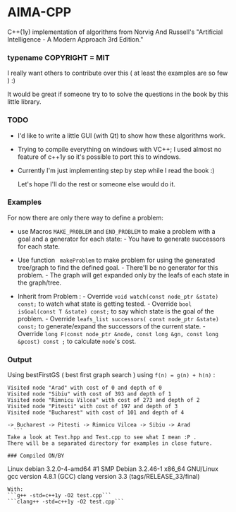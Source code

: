 AIMA-CPP
========

  C++(1y) implementation of algorithms from Norvig And Russell's "Artificial Intelligence - A Modern Approach 3rd Edition."

### typename COPYRIGHT = MIT

  I really want others to contribute over this ( at least the examples are so few ) :)
 
  It would be great if someone try to to solve the questions in the book by this little library.

### TODO

  - I'd like to write a little GUI (with Qt) to show how these algorithms work.
  - Trying to compile everything on windows with VC++; I used almost no feature of c++1y so it's possible to port this to windows.

  - Currently I'm just implementing step by step while I read the book :)

    Let's hope I'll do the rest or someone else would do it.

### Examples

  For now there are only there way to define a problem:
  -  use Macros ```MAKE_PROBLEM``` and ``` END_PROBLEM ``` to make a problem with a goal and a generator for each state:
    - You have to generate successors for each state.

  -  Use function ``` makeProblem``` to make problem for using the generated tree/graph to find the defined goal.
    - There'll be no generator for this problem.
    - The graph will get expanded only by the leafs of each state in the graph/tree.

  -  Inherit from Problem<T> :
    - Override ```void watch(const node_ptr &state) const;``` to watch what state is getting tested.
    - Override ```bool isGoal(const T &state) const;``` to say which state is the goal of the problem.
    - Override ```leafs_list successors( const node_ptr &state) const;``` to generate/expand the successors of the current state.
    - Override ```long F(const node_ptr &node, const long &gn, const long &pcost) const ;``` to calculate ```node```'s cost.


### Output
  Using bestFirstGS ( best first graph search ) using ``` f(n) = g(n) + h(n) ``` :

  ```
  Visited node "Arad" with cost of 0 and depth of 0
  Visited node "Sibiu" with cost of 393 and depth of 1
  Visited node "Rimnicu Vilcea" with cost of 273 and depth of 2
  Visited node "Pitesti" with cost of 197 and depth of 3
  Visited node "Bucharest" with cost of 101 and depth of 4

  -> Bucharest -> Pitesti -> Rimnicu Vilcea -> Sibiu -> Arad
    ```
  Take a look at Test.hpp and Test.cpp to see what I mean :P .
  There will be a separated directory for examples in close future.

### Compiled ON/BY

  ```
  Linux debian 3.2.0-4-amd64 #1 SMP Debian 3.2.46-1 x86_64 GNU/Linux
  gcc version 4.8.1 (GCC)
  clang version 3.3 (tags/RELEASE_33/final)
  ```
  With:
  ```g++ -std=c++1y -O2 test.cpp```
  ```clang++ -std=c++1y -O2 test.cpp```
